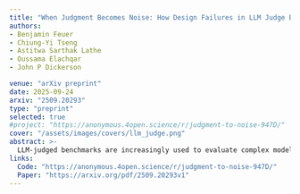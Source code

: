 ```yaml
---
title: "When Judgment Becomes Noise: How Design Failures in LLM Judge Benchmarks Silently Undermine Validity"
authors:
- Benjamin Feuer
- Chiung-Yi Tseng
- Astitwa Sarthak Lathe
- Oussama Elachqar
- John P Dickerson

venue: "arXiv preprint"
date: 2025-09-24
arxiv: "2509.20293"
type: "preprint"
selected: true
#project: "https://anonymous.4open.science/r/judgment-to-noise-947D/"
cover: "/assets/images/covers/llm_judge.png"
abstract: >-
  LLM-judged benchmarks are increasingly used to evaluate complex model behaviors, yet their design introduces failure modes absent in conventional, groundtruth–based benchmarks. We argue that, without tight objectives and verifiable constructions, benchmark rankings can produce high-confidence rankings that are in fact largely noise. We introduce two mechanisms to diagnose these issues. Schematic adherence quantifies how much of a judge’s overall verdict is explained by the explicit evaluation schema, revealing unexplained variance when judges deviate from their own rubric. Psychometric validity aggregates internal consistency and discriminant validity signals to quantify irreducible uncertainty in any benchmarking run. Applying these tools to Arena-Hard Auto, we find severe schema incoherence and factor collapse across popular judges: e.g., unexplained variance exceeding 90% for DeepSeek-R1-32B and factor correlations above 0.93 for most criteria. We also show that the ELO-style aggregation used by Arena-Hard Auto collapses and masks genuine ranking uncertainty. Our results highlight design failures that undermine validity and offer actionable principles for building better-scoped, reliability-aware LLM-judged benchmarks. We release our code at  https://anonymous.4open.science/r/judgment-to-noise-947D/README.md
links:
  Code: "https://anonymous.4open.science/r/judgment-to-noise-947D/"
  Paper: "https://arxiv.org/pdf/2509.20293v1"
---
```

